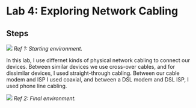 # Lab 4: Exploring Network Cabling
## Steps
<img src="https://i.imgur.com/bKV2pGC.png">
<i>Ref 1: Starting environment.</i>
<br>

In this lab, I use differnet kinds of physical network cabling to connect our devices. Between similar devices we use cross-over cables, and for dissimilar devices, I used straight-through cabling. Between our cable modem and ISP I used coaxial, and between a DSL modem and DSL ISP, I used phone line cabling.

<img src="https://i.imgur.com/sa3sjHe.png">
<i>Ref 2: Final environment.</i>
<br>